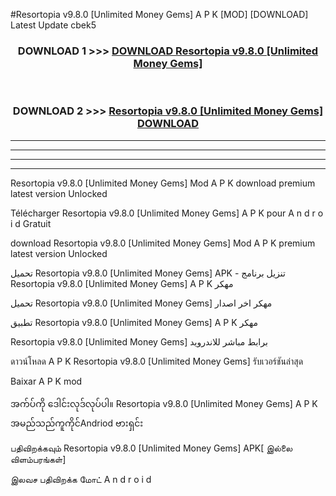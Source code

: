 #Resortopia  v9.8.0 [Unlimited Money Gems] A P K [MOD] [DOWNLOAD] Latest Update cbek5



<div align="center">

<h3>DOWNLOAD 1 >>> <a href="https://teeasianyam.web.app?sq=Resortopia  v9.8.0 [Unlimited Money Gems]">DOWNLOAD Resortopia  v9.8.0 [Unlimited Money Gems] </a></h3><br>

<h3>DOWNLOAD 2 >>> <a href="https://teeasianyam.web.app?sq=Resortopia  v9.8.0 [Unlimited Money Gems] ">Resortopia  v9.8.0 [Unlimited Money Gems]  DOWNLOAD </a></h3>

</div>


----------------------------------------------------------

----------------------------------------------------------

----------------------------------------------------------

----------------------------------------------------------


Resortopia  v9.8.0 [Unlimited Money Gems]  Mod A P K download premium latest version Unlocked

Télécharger Resortopia  v9.8.0 [Unlimited Money Gems]  A P K pour A n d r o i d Gratuit

download Resortopia  v9.8.0 [Unlimited Money Gems]  Mod A P K premium latest version Unlocked

تحميل Resortopia  v9.8.0 [Unlimited Money Gems]  APK - تنزيل برنامج Resortopia  v9.8.0 [Unlimited Money Gems]  A P K مهكر

تحميل Resortopia  v9.8.0 [Unlimited Money Gems]  مهكر اخر اصدار

تطبيق Resortopia  v9.8.0 [Unlimited Money Gems]  A P K مهكر

Resortopia  v9.8.0 [Unlimited Money Gems]  برابط مباشر للاندرويد

ดาวน์โหลด A P K Resortopia  v9.8.0 [Unlimited Money Gems]  รับเวอร์ชันล่าสุด

Baixar A P K mod

အက်ပ်ကို ဒေါင်းလုဒ်လုပ်ပါ။ Resortopia  v9.8.0 [Unlimited Money Gems]  A P K အမည်သည်ကူကိုင်Andriod ဗားရှင်း

பதிவிறக்கவும் Resortopia  v9.8.0 [Unlimited Money Gems]  APK[ இல்லை விளம்பரங்கள்] 
 
இலவச பதிவிறக்க மோட் A n d r o i d




